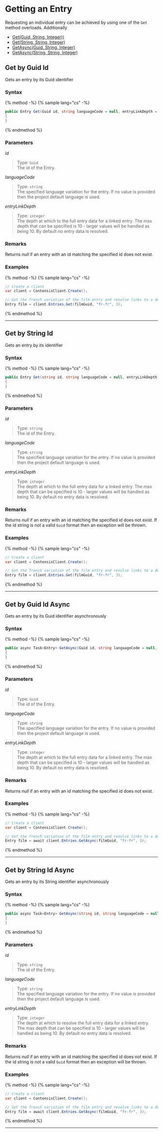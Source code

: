 # Getting an Entry

Requesting an individual entry can be achieved by using one of the `Get` method overloads. Additionally 

- [Get(Guid, String, Integer))](#get-by-guid-id)
- [Get(String, String, Integer)](#get-by-string-id)
- [GetAsync(Guid, String, Integer)](#get-by-guid-id-async)  
- [GetAsync(String, String, Integer)](#get-by-string-id-async)


## Get by Guid Id

Gets an entry by its Guid identifier

### Syntax

{% method -%}
{% sample lang="cs" -%}

```cs
public Entry Get(Guid id, string languageCode = null, entryLinkDepth = 0)
{
}
```
{% endmethod %}

### Parameters

*id*
> Type: `Guid`  
> The id of the Entry.

*languageCode*
> Type: `string`  
> The specified language variation for the entry. If no value is provided then the project default language is used.

*entryLinkDepth*
> Type: `integer`  
> The depth at which to the full entry data for a linked entry. The max depth that can be specified is 10 - larger values will be handled as being 10. By default no entry data is resolved.

### Remarks

Returns *null* if an entry with an id matching the specified id does not exist.

### Examples

{% method -%}
{% sample lang="cs" -%}
```cs
// Create a client
var client = ContensisClient.Create();

// Get the french variation of the film entry and resolve links to a depth of 3
Entry film = client.Entries.Get(filmGuid, "fr-fr", 3);
```
{% endmethod %}

---

## Get by String Id

Gets an entry by its identifier

### Syntax

{% method -%}
{% sample lang="cs" -%}

```cs
public Entry Get(string id, string languageCode = null, entryLinkDepth = 0)
{
}
```
{% endmethod %}

### Parameters

*id*
> Type: `string`  
> The id of the Entry.

*languageCode*
> Type: `string`  
> The specified language variation for the entry. If no value is provided then the project default language is used.

*entryLinkDepth*
> Type: `integer`  
> The depth at which to the full entry data for a linked entry. The max depth that can be specified is 10 - larger values will be handled as being 10. By default no entry data is resolved.

### Remarks

Returns *null* if an entry with an id matching the specified id does not exist. If the id string is not a valid `Guid` format then an exception will be thrown.

### Examples

{% method -%}
{% sample lang="cs" -%}
```cs
// Create a client
var client = ContensisClient.Create();

// Get the french variation of the film entry and resolve links to a depth of 3
Entry film = client.Entries.Get(filmGuid, "fr-fr", 3);
```
{% endmethod %}

---

## Get by Guid Id Async

Gets an entry by its Guid identifier asynchronously

### Syntax

{% method -%}
{% sample lang="cs" -%}

```cs
public async Task<Entry> GetAsync(Guid id, string languageCode = null, entryLinkDepth = 0)
{
}
```
{% endmethod %}

### Parameters

*id*
> Type: `Guid`  
> The id of the Entry.

*languageCode*
> Type: `string`  
> The specified language variation for the entry. If no value is provided then the project default language is used.

*entryLinkDepth*
> Type: `integer`  
> The depth at which to the full entry data for a linked entry. The max depth that can be specified is 10 - larger values will be handled as being 10. By default no entry data is resolved.

### Remarks

Returns *null* if an entry with an id matching the specified id does not exist.

### Examples

{% method -%}
{% sample lang="cs" -%}
```cs
// Create a client
var client = ContensisClient.Create();

// Get the french variation of the film entry and resolve links to a depth of 3
Entry film = await client.Entries.GetAsync(filmGuid, "fr-fr", 3);
```
{% endmethod %}

---

## Get by String Id Async

Gets an entry by its String identifier asynchronously

### Syntax

{% method -%}
{% sample lang="cs" -%}

```cs
public async Task<Entry> GetAsync(string id, string languageCode = null, entryLinkDepth = 0)
{
}
```
{% endmethod %}

### Parameters

*id*
> Type: `string`  
> The id of the Entry.

*languageCode*
> Type: `string`  
> The specified language variation for the entry. If no value is provided then the project default language is used.

*entryLinkDepth*
> Type: `integer`  
> The depth at which to resolve the full entry data for a linked entry. The max depth that can be specified is 10 - larger values will be handled as being 10. By default no entry data is resolved.

### Remarks

Returns *null* if an entry with an id matching the specified id does not exist. If the id string is not a valid `Guid` format then an exception will be thrown.

### Examples

{% method -%}
{% sample lang="cs" -%}
```cs
// Create a client
var client = ContensisClient.Create();

// Get the french variation of the film entry and resolve links to a depth of 3
Entry film = await client.Entries.GetAsync(filmGuid, "fr-fr", 3);
```
{% endmethod %}

---